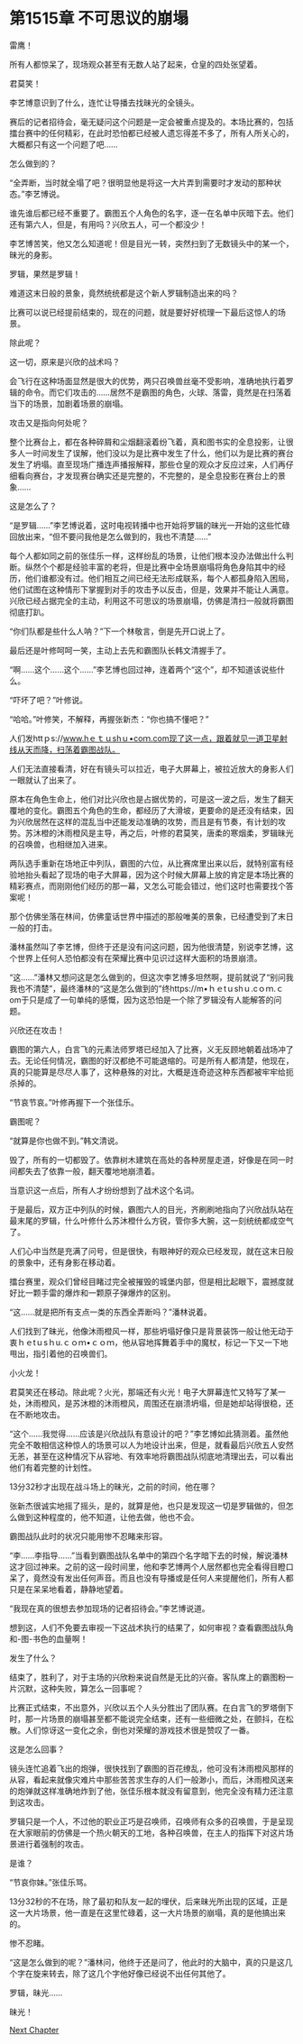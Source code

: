 # 第1515章 不可思议的崩塌

雷鹰！

所有人都惊呆了，现场观众甚至有无数人站了起来，仓皇的四处张望着。

君莫笑！

李艺博意识到了什么，连忙让导播去找昧光的全镜头。

赛后的记者招待会，毫无疑问这个问题是一定会被重点提及的。本场比赛的，包括擂台赛中的任何精彩，在此时恐怕都已经被人遗忘得差不多了，所有人所关心的，大概都只有这一个问题了吧……

怎么做到的？

“全弄断，当时就全塌了吧？很明显他是将这一大片弄到需要时才发动的那种状态。”李艺博说。

谁先谁后都已经不重要了。霸图五个人角色的名字，逐一在名单中灰暗下去。他们还有第六人，但是，有用吗？兴欣五人，可一个都没少！

李艺博苦笑，他又怎么知道呢！但是目光一转，突然扫到了无数镜头中的某一个，昧光的身影。

罗辑，果然是罗辑！

难道这末日般的景象，竟然统统都是这个新人罗辑制造出来的吗？

比赛可以说已经提前结束的，现在的问题，就是要好好梳理一下最后这惊人的场景。

除此呢？

这一切，原来是兴欣的战术吗？

会飞行在这种场面显然是很大的优势，两只召唤兽丝毫不受影响，准确地执行着罗辑的命令。而它们攻击的……居然不是霸图的角色，火球、落雷，竟然是在扫荡着当下的场景，加剧着场景的崩塌。

攻击又是指向何处呢？

整个比赛台上，都在各种碎屑和尘烟翻滚着纷飞着，真和图书实的全息投影，让很多人一时间发生了误解，他们没以为是比赛中发生了什么，他们以为是比赛的赛台发生了坍塌。直至现场广播连声播报解释，那些仓皇的观众才反应过来，人们再仔细看向赛台，才发现赛台确实还是完整的，不完整的，是全息投影在赛台上的景象……

这是怎么了？

“是罗辑……”李艺博说着，这时电视转播中也开始将罗辑的昧光一开始的这些忙碌回放出来，“但不要问我他是怎么做到的，我也不清楚……”

每个人都如同之前的张佳乐一样，这样纷乱的场景，让他们根本没办法做出什么判断。纵然个个都是经验丰富的老将，但是比赛中全场景崩塌将角色身陷其中的经历，他们谁都没有过。他们相互之间已经无法形成联系，每个人都孤身陷入困局，他们试图在这种情形下掌握到对手的攻击予以反击，但是，效果并不能让人满意。兴欣已经占据完全的主动，利用这不可思议的场景崩塌，仿佛是清扫一般就将霸图彻底打趴。

“你们队都是些什么人呐？”下一个林敬言，倒是先开口说上了。

最后还是叶修呵呵一笑，主动上去先和霸图队长韩文清握手了。

“啊……这个……这个……”李艺博也回过神，连着两个“这个”，却不知道该说些什么。

“吓坏了吧？”叶修说。

“哈哈。”叶修笑，不解释，再握张新杰：“你也搞不懂吧？”

人们发httｐs://www.hｅｔｕshｕ•coｍ.com现了这一点，跟着就见一道卫星射线从天而降，扫荡着霸图战队。

人们无法直接看清，好在有镜头可以拉近，电子大屏幕上，被拉近放大的身影人们一眼就认了出来了。

原本在角色生命上，他们对比兴欣也是占据优势的，可是这一波之后，发生了翻天覆地的变化。霸图五个角色的生命，都经历了大滑坡，更要命的是还没有结束，因为兴欣居然在这样的混乱当中还能发动准确的攻势，而且是有节奏，有计划的攻势。苏沐橙的沐雨橙风是主导，再之后，叶修的君莫笑，唐柔的寒烟柔，罗辑昧光的召唤兽，也相继加入进来。

两队选手重新在场地正中列队，霸图的六位，从比赛席里出来以后，就特别富有经验地抬头看起了现场的电子大屏幕，因为这个时候大屏幕上放的肯定是本场比赛的精彩赛点，而刚刚他们经历的那一幕，又怎么可能会错过，他们这时也需要找个答案呢！

那个仿佛坐落在林间，仿佛童话世界中描述的那般唯美的景象，已经遭受到了末日一般的打击。

潘林虽然叫了李艺博，但终于还是没有问这问题，因为他很清楚，别说李艺博，这个世界上任何人恐怕都没有在荣耀比赛中见识过这样大面积的场景崩溃。

“这……”潘林又想问这是怎么做到的，但这次李艺博多坦然啊，提前就说了“别问我我也不清楚”，最终潘林的“这是怎么做到的”终https://m•ｈｅtｕshｕ.cｏｍ.ｃom于只是成了一句单纯的感慨，因为这恐怕是一个除了罗辑没有人能解答的问题。

兴欣还在攻击！

霸图的第六人，白言飞的元素法师罗塔已经加入了比赛，义无反顾地朝着战场冲了去。无论任何情况，霸图的好汉都绝不可能退缩的。可是所有人都清楚，他现在，真的只能算是尽尽人事了，这种悬殊的对比，大概是连奇迹这种东西都被牢牢给扼杀掉的。

“节哀节哀。”叶修再握下一个张佳乐。

霸图呢？

“就算是你也做不到。”韩文清说。

毁了，所有的一切都毁了。依靠树木建筑在高处的各种房屋走道，好像是在同一时间都失去了依靠一般，翻天覆地地崩溃着。

当意识这一点后，所有人才纷纷想到了战术这个名词。

于是最后，双方正中列队的时候，霸图六人的目光，齐刷刷地指向了兴欣战队站在最末尾的罗辑，什么叶修什么苏沐橙什么方锐，管你多大腕，这一刻统统都成空气了。

人们心中当然是充满了问号，但是很快，有眼神好的观众已经发现，就在这末日般的景象中，还有身影在移动着。

擂台赛里，观众们曾经目睹过完全被摧毁的城堡内部，但是相比起眼下，震撼度就好比一颗手雷的爆炸和一颗原子弹爆炸的区别。

“这……就是把所有支点一类的东西全弄断吗？”潘林说着。

人们找到了昧光，他像沐雨橙风一样，那些坍塌好像只是背景装饰一般让他无动于衷ｈｅtｕsｈu.ｃｏｍ•ｃｏｍ，他从容地挥舞着手中的魔杖，标记一下又一下地甩出，指引着他的召唤兽们。

小火龙！

君莫笑还在移动。除此呢？火光，那端还有火光！电子大屏幕连忙又特写了某一处，沐雨橙风，是苏沐橙的沐雨橙风，周围还在崩溃坍塌，但是她却站得很稳，还在不断地攻击。

“这个……我觉得……应该是兴欣战队有意设计的吧？”李艺博如此猜测着。虽然他完全不敢相信这种惊人的场景可以人为地设计出来，但是，就看最后兴欣五人安然无恙，甚至在这种情况下从容地、有效率地将霸图战队彻底地清理出去，可以看出他们有着完整的计划性。

13分32秒才出现在战斗场上的昧光，之前的时间，他在哪？

张新杰很诚实地摇了摇头，是的，就算是他，也只是发现这一切是罗辑做的，但怎么做到这种程度的，他不知道，让他去做，他也不会。

霸图战队此时的状况只能用惨不忍睹来形容。

“李……李指导……”当看到霸图战队名单中的第四个名字暗下去的时候，解说潘林这才回过神来。之前的这一段时间里，他和李艺博两个人居然都也完全看得目瞪口呆了，竟然没有发出任何声音。而且也没有导播或是任何人来提醒他们，所有人都只是在呆呆地看着，静静地望着。

“我现在真的很想去参加现场的记者招待会。”李艺博说道。

想到这，人们不免要去审视一下这战术执行的结果了，如何审视？查看霸图战队角和-图-书色的血量啊！

发生了什么？

结束了，胜利了，对于主场的兴欣粉来说自然是无比的兴奋。客队席上的霸图粉一片沉默，这种失败，算怎么一回事呢？

比赛正式结束，不出意外，兴欣以五个人头分胜出了团队赛。在白言飞的罗塔倒下时，那一片场景的崩塌甚至都不能说完全结束，还有一些细微之处，在颤抖，在松散。人们惊讶这一变化之余，倒也对荣耀的游戏技术很是赞叹了一番。

这是怎么回事？

镜头连忙追着飞出的炮弹，很快找到了霸图的百花缭乱，他可没有沐雨橙风那样的从容，看起来就像灾难片中那些苦苦求生存的人们一般渺小，而后，沐雨橙风送来的炮弹就这样准确地炸到了他，张佳乐根本就没有留意到，他完全没有精力还注意到这攻击。

罗辑只是一个人，不过他的职业正巧是召唤师，召唤师有众多的召唤兽，于是呈现在大家眼前的仿佛是一个热火朝天的工地，各种召唤兽，在主人的指挥下对这片场景进行着强制的攻击。

是谁？

“节哀你妹。”张佳乐骂。

13分32秒的不在场，除了最初和队友一起的埋伏，后来昧光所出现的区域，正是这一大片场景，他一直是在这里忙碌着，这一大片场景的崩塌，真的是他搞出来的。

惨不忍睹。

“这是怎么做到的呢？”潘林问，他终于还是问了，他此时的大脑中，真的只是这几个字在旋来转去，除了这几个字他好像已经说不出任何其他了。

罗辑，昧光……

昧光！



[Next Chapter](%E7%AC%AC1516%E7%AB%A0%20%E9%9A%8F%E4%BE%BF%E5%B0%B1%E5%8F%AF%E4%BB%A5%E5%81%9A%E5%88%B0.md)